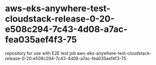 # aws-eks-anywhere-test-cloudstack-release-0-20-e508c294-7c43-4d08-a7ac-fea035aef4f3-75
repository for use with E2E test job aws-eks-anywhere-test-cloudstack-release-0-20:e508c294-7c43-4d08-a7ac-fea035aef4f3-75
